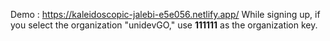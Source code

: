Demo : https://kaleidoscopic-jalebi-e5e056.netlify.app/
While signing up, if you select the organization "unidevGO," use **111111** as the organization key.

